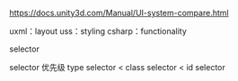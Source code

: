https://docs.unity3d.com/Manual/UI-system-compare.html

uxml：layout
uss：styling
csharp：functionality


selector


selector 优先级
type selector  < class selector < id selector